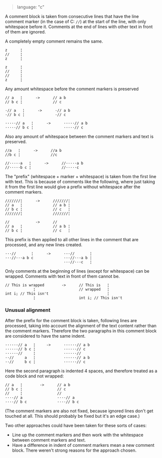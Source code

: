 > language: "c"

A comment block is taken from consecutive lines that have the line comment
marker (in the case of C: `//`) at the start of the line, with only whitespace
before it. Comments at the end of lines with other text in front of them are
ignored.


A completely empty comment remains the same.

    z      ¦
    //     ¦
    z      ¦

    z      ¦
    //     ¦
    //     ¦
    z      ¦


Any amount whitespace before the comment markers is preserved

    // a   ¦      ->      // a b
    // b c ¦              // c

    ·// a   ¦      ->      ·// a b
    ·// b c ¦              ·// c

    ·····// a   ¦      ->      ·····// a b
    ·····// b c ¦              ·····// c

Also any amount of whitespace between the comment markers and text is preserved.

    //a   ¦      ->      //a b
    //b c ¦              //c

    //·····a   ¦      ->      //·····a b
    //·····b c ¦              //·····c


The "prefix" (whitespace + marker + whitespace) is taken from the first line
with text. This is because of comments like the following, where just taking it
from the first line would give a prefix without whitespace after the comment
markers.

    ///////¦      ->      ///////¦
    // a   ¦              // a b ¦
    // b c ¦              // c   ¦
    ///////¦              ///////¦

    //            ->      //
    // a   ¦              // a b ¦
    // b c ¦              // c   ¦

This prefix is then applied to all other lines in the comment that are
processed, and any new lines created.

    ···//       ¦      ->      ···//       ¦
    ···//···a b c              ···//···a b ¦
                               ···//···c   ¦


Only comments at the beginning of lines (except for whitespace) can be wrapped.
Comments with text in front of them cannot be.

    // This is wrapped        ->      // This is   ¦
                 ¦                    // wrapped   ¦
    int i; // This isn't                           ¦
                 ¦                    int i; // This isn't


### Unusual alignment ###

After the prefix for the comment block is taken, following lines are processed,
taking into account the alignment of the text content rather than the comment
markers. Therefore the two paragraphs in this comment block are considered to
have the same indent.

    ······// a   ¦     ->      ······// a b
    ······// b c ¦             ······// c
    ······//     ¦             ······//
    ··//     a   ¦             ······// a b
    ··//     b c ¦             ······// c

Here the second paragraph is indented 4 spaces, and therefore treated as a code
block and not wrapped:

    // a   ¦        ->      // a b
    // b c ¦                // c
    //     ¦                //
    ····// a                ····// a
    ····// b c              ····// b c

(The comment markers are also not fixed, because ignored lines don't get touched
at all. This should probably be fixed but it's an edge case.)

Two other approaches could have been taken for these sorts of cases:
* Line up the comment markers and then work with the whitespace between comment
  markers and text.
* Have a difference in indent of comment markers mean a new comment block. 
There weren't strong reasons for the approach chosen.

